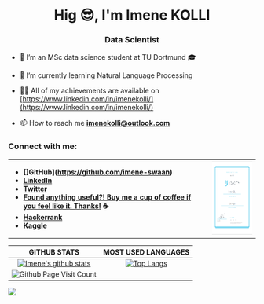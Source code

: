 <h1 align="center">Hig 😎, I'm Imene KOLLI</h1>

<h3 align="center">Data Scientist</h3>

- 🔭 I’m an MSc data science student at TU Dortmund 🎓

- 🌱 I’m currently learning Natural Language Processing

- 👨‍💻 All of my achievements are available on [https://www.linkedin.com/in/imenekolli/](https://www.linkedin.com/in/imenekolli/)

- 📫 How to reach me **imenekolli@outlook.com**


<h3 align="left">Connect with me:</h3>
<table cellspacing="1" cellpadding="2" valign="middle" style="border-collapse: collapse; border: none;">
  <tbody>
    <tr style="border: none;">
      <td style="border: none;">

- **[]GitHub](https://github.com/imene-swaan)**
- **[LinkedIn](https://www.linkedin.com/in/imenekolli/)**
- **[Twitter](https://twitter.com/KolliImene)**
- **[Found anything useful?! Buy me a cup of coffee if you feel like it. Thanks!️](https://ko-fi.com/imenekolli) ☕**
- **[Hackerrank](https://www.hackerrank.com/imenekolli)**
- **[Kaggle](https://www.kaggle.com/imene0swaaaan)**
      </td>
      <td style="border: none;">
        <a href="https://confirm.udacity.com/WZHANPHH"><img src="https://raw.githubusercontent.com/imene-swaan/imene-swaan/main/Resources/Udacity.png" alt="ocjp badge" width="150" height="150"/></a>
      </td>
  </tbody>
</table>

|GITHUB STATS|MOST USED LANGUAGES|
|:---:|:---:|
|[![Imene's github stats](https://github-readme-stats.vercel.app/api?username=imene-swaan&hide=contribs,issues&count_private=true&show_icons=true&theme=yeblu)](https://github.com/anuraghazra/github-readme-stats)|[![Top Langs](https://github-readme-stats.vercel.app/api/top-langs/?username=imene-swaan&hide=Rich%20Text%20Format,html,css,scheme,vim%20script&langs_count=10&&exclude_repo=blueprintcode-scalatra-wip-temp-example-2018-02-01,blueprintcode-react-wip-temp-example-2018-02-01,javascript-playground-wip-temp-examples&layout=compact&theme=yeblu)](https://github.com/anuraghazra/github-readme-stats)|
|![Github Page Visit Count](https://komarev.com/ghpvc/?username=imene-swaan)||


![](https://hit.yhype.me/github/profile?user_id=53266529)
